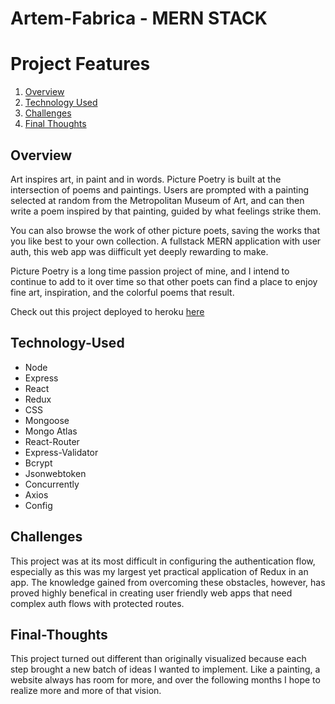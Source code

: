 # Artem-Fabrica - MERN STACK

# Project Features

1. [Overview](#Overview)
2. [Technology Used](#Technology-Used)
3. [Challenges](#Challenges)
4. [Final Thoughts](#Final-Thoughts)


## Overview

Art inspires art, in paint and in words. Picture Poetry is built at the intersection of poems and paintings. Users are prompted with a painting selected at random from the Metropolitan Museum of Art, and can then write a poem inspired by that painting, guided by what feelings strike them.

You can also browse the work of other picture poets, saving the works that you like best to your own collection. A fullstack MERN application with user auth, this web app was diifficult yet deeply rewarding to make.

Picture Poetry is a long time passion project of mine, and I intend to continue to add to it over time so that other poets can find a place to enjoy fine art, inspiration, and the colorful poems that result.

Check out this project deployed to heroku [here](https://artem-fabrica.herokuapp.com/)

## Technology-Used

- Node
- Express
- React
- Redux
- CSS
- Mongoose
- Mongo Atlas
- React-Router
- Express-Validator
- Bcrypt
- Jsonwebtoken
- Concurrently
- Axios
- Config

## Challenges

This project was at its most difficult in configuring the authentication flow, especially as this was my largest yet practical application of Redux in an app. The knowledge gained from overcoming these obstacles, however, has proved highly benefical in creating user friendly web apps that need complex auth flows with protected routes.

## Final-Thoughts

This project turned out different than originally visualized because each step brought a new batch of ideas I wanted to implement. Like a painting, a website always has room for more, and over the following months I hope to realize more and more of that vision.